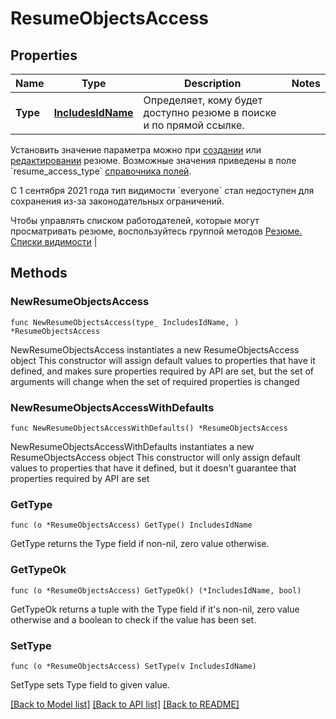 # ResumeObjectsAccess

## Properties

Name | Type | Description | Notes
------------ | ------------- | ------------- | -------------
**Type** | [**IncludesIdName**](IncludesIdName.md) | Определяет, кому будет доступно резюме в поиске и по прямой ссылке.

Установить значение параметра можно при [создании](#tag/Rezyume.-Sozdanie-i-obnovlenie/operation/create-resume) или [редактировании](#tag/Rezyume.-Sozdanie-i-obnovlenie/operation/edit-resume) резюме. Возможные значения приведены в поле &#x60;resume_access_type&#x60; [справочника полей](#tag/Obshie-spravochniki/operation/get-dictionaries).

С 1 сентября 2021 года тип видимости &#x60;everyone&#x60; стал недоступен для сохранения из-за законодательных ограничений.

Чтобы управлять списком работодателей, которые могут просматривать резюме, воспользуйтесь группой методов [Резюме. Списки видимости](#tag/Rezyume.-Spiski-vidimosti)
 | 

## Methods

### NewResumeObjectsAccess

`func NewResumeObjectsAccess(type_ IncludesIdName, ) *ResumeObjectsAccess`

NewResumeObjectsAccess instantiates a new ResumeObjectsAccess object
This constructor will assign default values to properties that have it defined,
and makes sure properties required by API are set, but the set of arguments
will change when the set of required properties is changed

### NewResumeObjectsAccessWithDefaults

`func NewResumeObjectsAccessWithDefaults() *ResumeObjectsAccess`

NewResumeObjectsAccessWithDefaults instantiates a new ResumeObjectsAccess object
This constructor will only assign default values to properties that have it defined,
but it doesn't guarantee that properties required by API are set

### GetType

`func (o *ResumeObjectsAccess) GetType() IncludesIdName`

GetType returns the Type field if non-nil, zero value otherwise.

### GetTypeOk

`func (o *ResumeObjectsAccess) GetTypeOk() (*IncludesIdName, bool)`

GetTypeOk returns a tuple with the Type field if it's non-nil, zero value otherwise
and a boolean to check if the value has been set.

### SetType

`func (o *ResumeObjectsAccess) SetType(v IncludesIdName)`

SetType sets Type field to given value.



[[Back to Model list]](../README.md#documentation-for-models) [[Back to API list]](../README.md#documentation-for-api-endpoints) [[Back to README]](../README.md)


